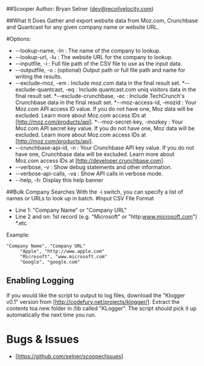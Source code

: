 ##Scooper
Author:  Bryan Selner (dev@recoilvelocity.com)

##What It Does
Gather and export website data from Moz.com, Crunchbase and Quantcast for any given company name or website URL.

#Options:
* --lookup-name, -ln : The name of the company to lookup. 
* --lookup-url, -lu : The website URL for the company to lookup.
*   --inputfile, -i : Full file path of the CSV file to use as the input data.
*  --outputfile, -o : (optional) Output path or full file path and name for writing the results.
* --exclude-moz, -em : Include moz.com data in the final result set.
*--exclude-quantcast, -eq : Include quantcast.com uniq visitors data in the final result set.
*--exclude-crunchbase, -ec : Include TechCrunch's Crunchbase data in the final result set.
*--moz-access-id, -mozid : Your Moz.com API access ID value.  If you do not have one, Moz data will be excluded.  Learn more about Moz.com access IDs at [http://moz.com/products/api].
*--moz-secret-key, -mozkey : Your Moz.com API secret key value.  If you do not have one, Moz data will be excluded.  Learn more about Moz.com access IDs at [http://moz.com/products/api].
* --crunchbase-api-id, -n : Your Crunchbase API key value.  If you do not have one, Crunchbase data will be excluded.  Learn more about Moz.com access IDs at [http://developer.crunchbase.com].
*  --verbose, -v : Show debug statements and other information.
*  --verbose-api-calls, -va : Show API calls in verbose mode.
*  --help, -h: Display this help banner


##Bulk Company Searches 
With the -i switch, you can specify a list of names or URLs to look up in batch.
#Input CSV FIle Format
* Line 1:  "Company Name" or "Company URL" 
* Line 2 and on:  1st record (e.g. "Microsoft" or "http:www.microsoft.com")
*.etc

Example:
```
"Company Name", "Company URL"
     "Apple", "http://www.apple.com"
     "Microsoft", "www.microsoft.com"
     "Google", "google.com"
```

## Enabling Logging
If you would like the script to output to log files, download the "Klogger v0.1" version from [http://codefury.net/projects/klogger/]. Extract the contents toa new folder in /lib called "KLogger".  The script should pick it up automatically the next time you run.

# Bugs & Issues
* [https://github.com/selner/scooper/issues]

